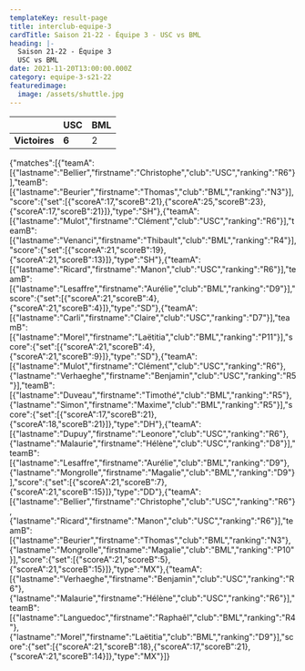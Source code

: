 ```yaml
---
templateKey: result-page
title: interclub-equipe-3
cardTitle: Saison 21-22 - Équipe 3 - USC vs BML
heading: |-
  Saison 21-22 - Équipe 3
  USC vs BML
date: 2021-11-20T13:00:00.000Z
category: equipe-3-s21-22
featuredimage:
  image: /assets/shuttle.jpg
---
```

|               | USC   | BML |
| ------------- | ----- | --- |
| **Victoires** | **6** | 2   |

<scoreboard>{"matches":[{"teamA":[{"lastname":"Bellier","firstname":"Christophe","club":"USC","ranking":"R6"}],"teamB":[{"lastname":"Beurier","firstname":"Thomas","club":"BML","ranking":"N3"}],"score":{"set":[{"scoreA":17,"scoreB":21},{"scoreA":25,"scoreB":23},{"scoreA":17,"scoreB":21}]},"type":"SH"},{"teamA":[{"lastname":"Mulot","firstname":"Clément","club":"USC","ranking":"R6"}],"teamB":[{"lastname":"Venanci","firstname":"Thibault","club":"BML","ranking":"R4"}],"score":{"set":[{"scoreA":21,"scoreB":19},{"scoreA":21,"scoreB":13}]},"type":"SH"},{"teamA":[{"lastname":"Ricard","firstname":"Manon","club":"USC","ranking":"R6"}],"teamB":[{"lastname":"Lesaffre","firstname":"Aurélie","club":"BML","ranking":"D9"}],"score":{"set":[{"scoreA":21,"scoreB":4},{"scoreA":21,"scoreB":4}]},"type":"SD"},{"teamA":[{"lastname":"Carli","firstname":"Claire","club":"USC","ranking":"D7"}],"teamB":[{"lastname":"Morel","firstname":"Laëtitia","club":"BML","ranking":"P11"}],"score":{"set":[{"scoreA":21,"scoreB":4},{"scoreA":21,"scoreB":9}]},"type":"SD"},{"teamA":[{"lastname":"Mulot","firstname":"Clément","club":"USC","ranking":"R6"},{"lastname":"Verhaeghe","firstname":"Benjamin","club":"USC","ranking":"R5"}],"teamB":[{"lastname":"Duveau","firstname":"Timothé","club":"BML","ranking":"R5"},{"lastname":"Simon","firstname":"Maxime","club":"BML","ranking":"R5"}],"score":{"set":[{"scoreA":17,"scoreB":21},{"scoreA":18,"scoreB":21}]},"type":"DH"},{"teamA":[{"lastname":"Dupuy","firstname":"Leonore","club":"USC","ranking":"R6"},{"lastname":"Malaurie","firstname":"Hélène","club":"USC","ranking":"D8"}],"teamB":[{"lastname":"Lesaffre","firstname":"Aurélie","club":"BML","ranking":"D9"},{"lastname":"Mongrolle","firstname":"Magalie","club":"BML","ranking":"D9"}],"score":{"set":[{"scoreA":21,"scoreB":7},{"scoreA":21,"scoreB":15}]},"type":"DD"},{"teamA":[{"lastname":"Bellier","firstname":"Christophe","club":"USC","ranking":"R6"},{"lastname":"Ricard","firstname":"Manon","club":"USC","ranking":"R6"}],"teamB":[{"lastname":"Beurier","firstname":"Thomas","club":"BML","ranking":"N3"},{"lastname":"Mongrolle","firstname":"Magalie","club":"BML","ranking":"P10"}],"score":{"set":[{"scoreA":21,"scoreB":5},{"scoreA":21,"scoreB":15}]},"type":"MX"},{"teamA":[{"lastname":"Verhaeghe","firstname":"Benjamin","club":"USC","ranking":"R6"},{"lastname":"Malaurie","firstname":"Hélène","club":"USC","ranking":"R6"}],"teamB":[{"lastname":"Languedoc","firstname":"Raphaêl","club":"BML","ranking":"R4"},{"lastname":"Morel","firstname":"Laëtitia","club":"BML","ranking":"D9"}],"score":{"set":[{"scoreA":21,"scoreB":18},{"scoreA":17,"scoreB":21},{"scoreA":21,"scoreB":14}]},"type":"MX"}]}</scoreboard>